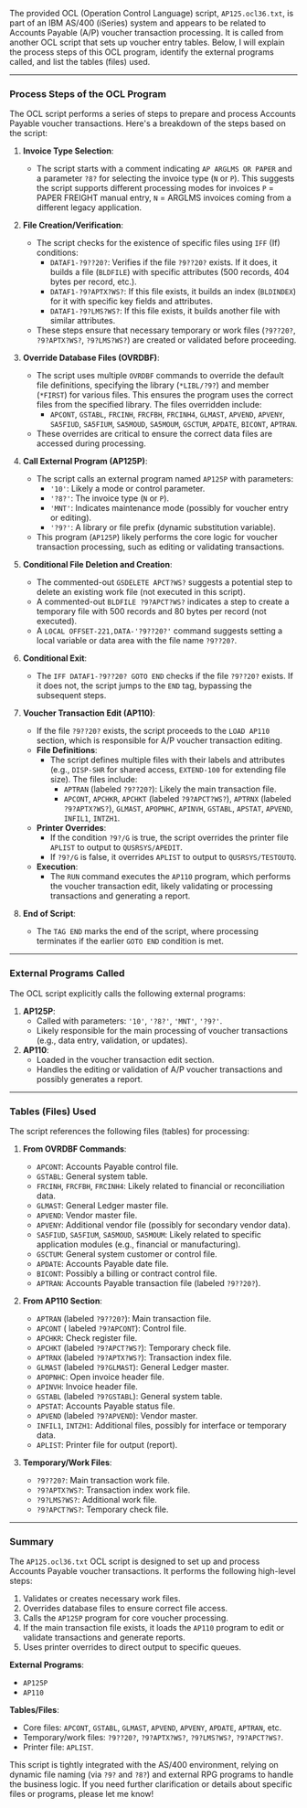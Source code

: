 The provided OCL (Operation Control Language) script, `AP125.ocl36.txt`, is part of an IBM AS/400 (iSeries) system and appears to be related to Accounts Payable (A/P) voucher transaction processing. It is called from another OCL script that sets up voucher entry tables. Below, I will explain the process steps of this OCL program, identify the external programs called, and list the tables (files) used.

---

### **Process Steps of the OCL Program**

The OCL script performs a series of steps to prepare and process Accounts Payable voucher transactions. Here's a breakdown of the steps based on the script:

1. **Invoice Type Selection**:
   - The script starts with a comment indicating `AP ARGLMS OR PAPER` and a parameter `?8?` for selecting the invoice type (`N` or `P`). This suggests the script supports different processing modes for invoices `P` = PAPER FREIGHT manual entry, `N` = ARGLMS invoices coming from a different legacy application.

2. **File Creation/Verification**:
   - The script checks for the existence of specific files using `IFF` (If) conditions:
     - `DATAF1-?9??20?`: Verifies if the file `?9??20?` exists. If it does, it builds a file (`BLDFILE`) with specific attributes (500 records, 404 bytes per record, etc.).
     - `DATAF1-?9?APTX?WS?`: If this file exists, it builds an index (`BLDINDEX`) for it with specific key fields and attributes.
     - `DATAF1-?9?LMS?WS?`: If this file exists, it builds another file with similar attributes.
   - These steps ensure that necessary temporary or work files (`?9??20?`, `?9?APTX?WS?`, `?9?LMS?WS?`) are created or validated before proceeding.

3. **Override Database Files (OVRDBF)**:
   - The script uses multiple `OVRDBF` commands to override the default file definitions, specifying the library (`*LIBL/?9?`) and member (`*FIRST`) for various files. This ensures the program uses the correct files from the specified library. The files overridden include:
     - `APCONT`, `GSTABL`, `FRCINH`, `FRCFBH`, `FRCINH4`, `GLMAST`, `APVEND`, `APVENY`, `SA5FIUD`, `SA5FIUM`, `SA5MOUD`, `SA5MOUM`, `GSCTUM`, `APDATE`, `BICONT`, `APTRAN`.
   - These overrides are critical to ensure the correct data files are accessed during processing.

4. **Call External Program (AP125P)**:
   - The script calls an external program named `AP125P` with parameters:
     - `'10'`: Likely a mode or control parameter.
     - `'?8?'`: The invoice type (`N` or `P`).
     - `'MNT'`: Indicates maintenance mode (possibly for voucher entry or editing).
     - `'?9?'`: A library or file prefix (dynamic substitution variable).
   - This program (`AP125P`) likely performs the core logic for voucher transaction processing, such as editing or validating transactions.

5. **Conditional File Deletion and Creation**:
   - The commented-out `GSDELETE APCT?WS?` suggests a potential step to delete an existing work file (not executed in this script).
   - A commented-out `BLDFILE ?9?APCT?WS?` indicates a step to create a temporary file with 500 records and 80 bytes per record (not executed).
   - A `LOCAL OFFSET-221,DATA-'?9??20?'` command suggests setting a local variable or data area with the file name `?9??20?`.

6. **Conditional Exit**:
   - The `IFF DATAF1-?9??20? GOTO END` checks if the file `?9??20?` exists. If it does not, the script jumps to the `END` tag, bypassing the subsequent steps.

7. **Voucher Transaction Edit (AP110)**:
   - If the file `?9??20?` exists, the script proceeds to the `LOAD AP110` section, which is responsible for A/P voucher transaction editing.
   - **File Definitions**:
     - The script defines multiple files with their labels and attributes (e.g., `DISP-SHR` for shared access, `EXTEND-100` for extending file size). The files include:
       - `APTRAN` (labeled `?9??20?`): Likely the main transaction file.
       - `APCONT`, `APCHKR`, `APCHKT` (labeled `?9?APCT?WS?`), `APTRNX` (labeled `?9?APTX?WS?`), `GLMAST`, `APOPNHC`, `APINVH`, `GSTABL`, `APSTAT`, `APVEND`, `INFIL1`, `INTZH1`.
   - **Printer Overrides**:
     - If the condition `?9?/G` is true, the script overrides the printer file `APLIST` to output to `QUSRSYS/APEDIT`.
     - If `?9?/G` is false, it overrides `APLIST` to output to `QUSRSYS/TESTOUTQ`.
   - **Execution**:
     - The `RUN` command executes the `AP110` program, which performs the voucher transaction edit, likely validating or processing transactions and generating a report.

8. **End of Script**:
   - The `TAG END` marks the end of the script, where processing terminates if the earlier `GOTO END` condition is met.

---

### **External Programs Called**

The OCL script explicitly calls the following external programs:
1. **AP125P**:
   - Called with parameters: `'10'`, `'?8?'`, `'MNT'`, `'?9?'`.
   - Likely responsible for the main processing of voucher transactions (e.g., data entry, validation, or updates).
2. **AP110**:
   - Loaded in the voucher transaction edit section.
   - Handles the editing or validation of A/P voucher transactions and possibly generates a report.

---

### **Tables (Files) Used**

The script references the following files (tables) for processing:

1. **From OVRDBF Commands**:
   - `APCONT`: Accounts Payable control file.
   - `GSTABL`: General system table.
   - `FRCINH`, `FRCFBH`, `FRCINH4`: Likely related to financial or reconciliation data.
   - `GLMAST`: General Ledger master file.
   - `APVEND`: Vendor master file.
   - `APVENY`: Additional vendor file (possibly for secondary vendor data).
   - `SA5FIUD`, `SA5FIUM`, `SA5MOUD`, `SA5MOUM`: Likely related to specific application modules (e.g., financial or manufacturing).
   - `GSCTUM`: General system customer or control file.
   - `APDATE`: Accounts Payable date file.
   - `BICONT`: Possibly a billing or contract control file.
   - `APTRAN`: Accounts Payable transaction file (labeled `?9??20?`).

2. **From AP110 Section**:
   - `APTRAN` (labeled `?9??20?`): Main transaction file.
   - `APCONT` ( labeled `?9?APCONT`): Control file.
   - `APCHKR`: Check register file.
   - `APCHKT` (labeled `?9?APCT?WS?`): Temporary check file.
   - `APTRNX` (labeled `?9?APTX?WS?`): Transaction index file.
   - `GLMAST` (labeled `?9?GLMAST`): General Ledger master.
   - `APOPNHC`: Open invoice header file.
   - `APINVH`: Invoice header file.
   - `GSTABL` (labeled `?9?GSTABL`): General system table.
   - `APSTAT`: Accounts Payable status file.
   - `APVEND` (labeled `?9?APVEND`): Vendor master.
   - `INFIL1`, `INTZH1`: Additional files, possibly for interface or temporary data.
   - `APLIST`: Printer file for output (report).

3. **Temporary/Work Files**:
   - `?9??20?`: Main transaction work file.
   - `?9?APTX?WS?`: Transaction index work file.
   - `?9?LMS?WS?`: Additional work file.
   - `?9?APCT?WS?`: Temporary check file.

---

### **Summary**

The `AP125.ocl36.txt` OCL script is designed to set up and process Accounts Payable voucher transactions. It performs the following high-level steps:
1. Validates or creates necessary work files.
2. Overrides database files to ensure correct file access.
3. Calls the `AP125P` program for core voucher processing.
4. If the main transaction file exists, it loads the `AP110` program to edit or validate transactions and generate reports.
5. Uses printer overrides to direct output to specific queues.

**External Programs**:
- `AP125P`
- `AP110`

**Tables/Files**:
- Core files: `APCONT`, `GSTABL`, `GLMAST`, `APVEND`, `APVENY`, `APDATE`, `APTRAN`, etc.
- Temporary/work files: `?9??20?`, `?9?APTX?WS?`, `?9?LMS?WS?`, `?9?APCT?WS?`.
- Printer file: `APLIST`.

This script is tightly integrated with the AS/400 environment, relying on dynamic file naming (via `?9?` and `?8?`) and external RPG programs to handle the business logic. If you need further clarification or details about specific files or programs, please let me know!